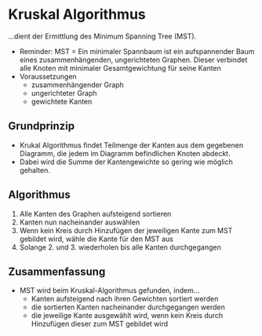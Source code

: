 # Kruskal Algorithmus

...dient der Ermittlung des Minimum Spanning Tree (MST).

- Reminder: MST = Ein minimaler Spannbaum ist ein aufspannender Baum eines zusammenhängenden, ungerichteten Graphen.
Dieser verbindet alle Knoten mit minimaler Gesamtgewichtung für seine Kanten
- Voraussetzungen
  - zusammenhängender Graph
  - ungerichteter Graph
  - gewichtete Kanten

## Grundprinzip

- Krukal Algorithmus findet Teilmenge der Kanten aus dem gegebenen Diagramm, die jedem im Diagramm befindlichen Knoten abdeckt.
- Dabei wird die Summe der Kantengewichte so gering wie möglich gehalten.

## Algorithmus

1. Alle Kanten des Graphen aufsteigend sortieren
2. Kanten nun nacheinander auswählen
3. Wenn kein Kreis durch Hinzufügen der jeweiligen Kante zum MST gebildet wird, wähle die Kante für den MST aus
4. Solange 2. und 3. wiederholen bis alle Kanten durchgegangen

## Zusammenfassung

- MST wird beim Kruskal-Algorithmus gefunden, indem...
  - Kanten aufsteigend nach ihren Gewichten sortiert werden
  - die sortierten Kanten nacheinander durchgegangen werden
  - die jeweilige Kante ausgewählt wird, wenn kein Kreis durch Hinzufügen dieser zum MST gebildet wird
